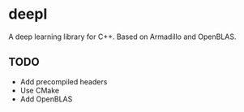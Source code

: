 # deepl

A deep learning library for C++. Based on Armadillo and OpenBLAS.


## TODO

- Add precompiled headers
- Use CMake
- Add OpenBLAS